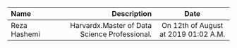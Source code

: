 | Name | Description | Date
| :- |-------------: | :-:
| Reza Hashemi| Harvardx.Master of Data Science Professional.  | On 12th of August at 2019 01:02 A.M.
